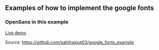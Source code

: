 <h2>Examples of how to implement the google fonts</h2>

<h3>
  OpenSans in this example
</h3>

<a href="https://argenisosorio.github.io/google_fonts_example/">Live demo</a>

Source: https://github.com/sahilrajput03/google_fonts_example
